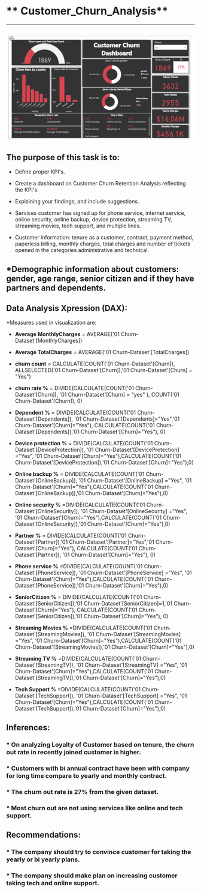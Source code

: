 # ** Customer_Churn_Analysis**
---
![GitHub Logo](https://github.com/sheena-k/Customer_Churn_Analysis/blob/main/customer_churn.png)
--- 

## **The purpose of this task is to:**

* Define proper KPI's.

* Create a dashboard on Customer Churn Retention Analysis reflecting the KPI's.

* Explaining your findings, and include suggestions.

* Services customer has signed up for phone service, internet service, online security, online backup, device protection, streaming TV, streaming movies, tech support, and multiple lines.

* Customer information: tenure as a customer, contract, payment method, paperless billing, monthly charges, total charges and number of tickets opened in the categories administrative and technical.

*Demographic information about customers: gender, age range, senior citizen and if they have partners and dependents.
--- 
## **Data Analysis Xpression (DAX):**

*Measures used in visualization are:

* **Average MonthlyCharges** = AVERAGE('01 Churn-Dataset'[MonthlyCharges])

* **Average TotalCharges** = AVERAGE('01 Churn-Dataset'[TotalCharges])

* **churn count** = CALCULATE(COUNT('01 Churn-Dataset'[Churn]), ALLSELECTED('01 Churn-Dataset'[Churn]),'01 Churn-Dataset'[Churn] = "Yes")

* **churn rate %** = DIVIDE(CALCULATE(COUNT('01 Churn-Dataset'[Churn]), '01 Churn-Dataset'[Churn] = "yes" ), COUNT('01 Churn-Dataset'[Churn]), 0)

* **Dependent %** = DIVIDE(CALCULATE(COUNT('01 Churn-Dataset'[Dependents]), '01 Churn-Dataset'[Dependents]="Yes",'01 Churn-Dataset'[Churn]="Yes"), CALCULATE(COUNT('01 Churn-Dataset'[Dependents]),'01 Churn-Dataset'[Churn]="Yes"), 0)

* **Device protection %** = DIVIDE(CALCULATE(COUNT('01 Churn-Dataset'[DeviceProtection]), '01 Churn-Dataset'[DeviceProtection] ="Yes", '01 Churn-Dataset'[Churn]="Yes"),CALCULATE(COUNT('01 Churn-Dataset'[DeviceProtection]),'01 Churn-Dataset'[Churn]="Yes"),0)

* **Online backup %** = DIVIDE(CALCULATE(COUNT('01 Churn-Dataset'[OnlineBackup]), '01 Churn-Dataset'[OnlineBackup] ="Yes", '01 Churn-Dataset'[Churn]="Yes"),CALCULATE(COUNT('01 Churn-Dataset'[OnlineBackup]),'01 Churn-Dataset'[Churn]="Yes"),0)

* **Online security %** =DIVIDE(CALCULATE(COUNT('01 Churn-Dataset'[OnlineSecurity]), '01 Churn-Dataset'[OnlineSecurity] ="Yes", '01 Churn-Dataset'[Churn]="Yes"),CALCULATE(COUNT('01 Churn-Dataset'[OnlineSecurity]),'01 Churn-Dataset'[Churn]="Yes"),0)

* **Partner %** = DIVIDE(CALCULATE(COUNT('01 Churn-Dataset'[Partner]),'01 Churn-Dataset'[Partner]="Yes",'01 Churn-Dataset'[Churn]="Yes"), CALCULATE(COUNT('01 Churn-Dataset'[Partner]), '01 Churn-Dataset'[Churn]="Yes"), 0)

* **Phone service %** =DIVIDE(CALCULATE(COUNT('01 Churn-Dataset'[PhoneService]), '01 Churn-Dataset'[PhoneService] ="Yes", '01 Churn-Dataset'[Churn]="Yes"),CALCULATE(COUNT('01 Churn-Dataset'[PhoneService]),'01 Churn-Dataset'[Churn]="Yes"),0)

* **SeniorCitizen %** = DIVIDE(CALCULATE(COUNT('01 Churn-Dataset'[SeniorCitizen]),'01 Churn-Dataset'[SeniorCitizen]=1,'01 Churn-Dataset'[Churn]="Yes"), CALCULATE(COUNT('01 Churn-Dataset'[SeniorCitizen]),'01 Churn-Dataset'[Churn]="Yes"), 0)

* **Streaming Movies %** =DIVIDE(CALCULATE(COUNT('01 Churn-Dataset'[StreamingMovies]), '01 Churn-Dataset'[StreamingMovies] ="Yes", '01 Churn-Dataset'[Churn]="Yes"),CALCULATE(COUNT('01 Churn-Dataset'[StreamingMovies]),'01 Churn-Dataset'[Churn]="Yes"),0)

* **Streaming TV %** =DIVIDE(CALCULATE(COUNT('01 Churn-Dataset'[StreamingTV]), '01 Churn-Dataset'[StreamingTV] ="Yes", '01 Churn-Dataset'[Churn]="Yes"),CALCULATE(COUNT('01 Churn-Dataset'[StreamingTV]),'01 Churn-Dataset'[Churn]="Yes"),0)

* **Tech Support %** =DIVIDE(CALCULATE(COUNT('01 Churn-Dataset'[TechSupport]), '01 Churn-Dataset'[TechSupport] ="Yes", '01 Churn-Dataset'[Churn]="Yes"),CALCULATE(COUNT('01 Churn-Dataset'[TechSupport]),'01 Churn-Dataset'[Churn]="Yes"),0)

## Inferences:

### * On analyzing Loyalty of Customer based on tenure, the churn out rate in recently joined customer is higher.

### * Customers with bi annual contract have been with company for long time compare to yearly and monthly contract.

### * The churn out rate is 27% from the given dataset.

### * Most churn out are not using services like online and tech support.

## Recommendations:

### * The company should try to convince customer for taking the yearly or bi yearly plans.

### * The company should make plan on increasing customer taking tech and online support.
